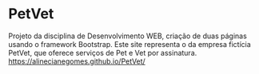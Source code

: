 # PetVet
Projeto da disciplina de Desenvolvimento WEB, criação de duas páginas usando o framework Bootstrap. Este site representa o da empresa fictícia PetVet, que oferece serviços de Pet e Vet por assinatura. 
https://alinecianegomes.github.io/PetVet/
